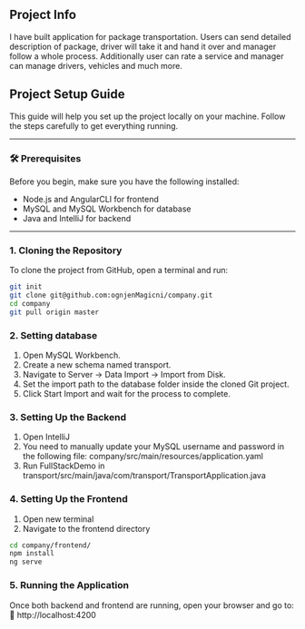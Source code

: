 ## Project Info
I have built application for package transportation. Users can send detailed description of package, driver will take it and hand it over and manager follow a whole process. Additionally user can rate a service and manager can manage drivers, vehicles and much more.

## Project Setup Guide  

This guide will help you set up the project locally on your machine. Follow the steps carefully to get everything running.

---

### **🛠️ Prerequisites**  
Before you begin, make sure you have the following installed:  
- Node.js and AngularCLI for frontend 
- MySQL and MySQL Workbench for database
- Java and IntelliJ for backend  

---

### **1. Cloning the Repository**  
To clone the project from GitHub, open a terminal and run:  

```sh
git init  
git clone git@github.com:ognjenMagicni/company.git  
cd company
git pull origin master
```

### **2. Setting database**

1. Open MySQL Workbench.
2. Create a new schema named transport.
3. Navigate to Server → Data Import → Import from Disk.
4. Set the import path to the database folder inside the cloned Git project.
5. Click Start Import and wait for the process to complete.

### 3. Setting Up the Backend

1. Open IntelliJ
2. You need to manually update your MySQL username and password in the following file: company/src/main/resources/application.yaml
3. Run FullStackDemo in transport/src/main/java/com/transport/TransportApplication.java
   
### 4. Setting Up the Frontend

1. Open new terminal
2. Navigate to the frontend directory
```sh
cd company/frontend/
npm install  
ng serve
```

### 5. Running the Application
Once both backend and frontend are running, open your browser and go to:
🔗 http://localhost:4200
